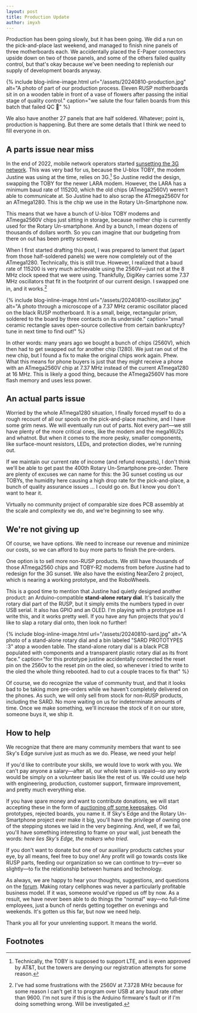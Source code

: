 ```yaml
---
layout: post
title: Production Update
author: imyxh
---
```



Production has been going slowly, but it has been going. We did a run on the
pick-and-place last weekend, and managed to finish nine panels of three
motherboards each. We accidentally placed the E-Paper connectors upside down on
two of those panels, and some of the others failed quality control, but that's
okay because we've been needing to replenish our supply of development boards
anyway.

{% include blog-inline-image.html
    url="/assets/20240810-production.jpg"
    alt="A photo of part of our production process. Eleven RUSP motherboards sit in on a wooden table in front of a vase of flowers after passing the initial stage of quality control."
    caption="we salute the four fallen boards from this batch that failed QC 🫡"
%}

We also have another 27 panels that are half soldered. Whatever; point is,
production is happening. But there are some details that I think we need to
fill everyone in on.


A parts issue near miss
-----------------------

In the end of 2022, mobile network operators started [sunsetting the 3G
network][3g]. This was very bad for us, because the U-blox TOBY, the modem
Justine was using at the time, relies on 3G.[^1] So Justine redid the design,
swapping the TOBY for the newer LARA modem. However, the LARA has a minimum
baud rate of 115200, which the old chips (ATmega2560V) weren't able to
communicate at. So Justine had to also scrap the ATmega2560V for an ATmega1280.
This is the chip we use in the Rotary Un-Smartphone now.

This means that we have a bunch of U-blox TOBY modems and ATmega2560V chips
just sitting in storage, because neither chip is currently used for the Rotary
Un-smartphone. And by a bunch, I mean dozens of thousands of dollars worth. So
you can imagine that our budgeting from there on out has been pretty screwed.

When I first started drafting this post, I was prepared to lament that (apart
from those half-soldered panels) we were now completely out of the ATmega1280.
Technically, this is still true. However, I realized that a baud rate of 115200
is very much achievable using the 2560V—just not at the 8 MHz clock speed
that we were using. Thankfully, DigiKey carries some 7.37 MHz oscillators
that fit in the footprint of our current design. I swapped one in, and it
works.[^2]

{% include blog-inline-image.html
    url="/assets/20240810-oscillator.jpg"
    alt="A photo through a microscope of a 7.37 MHz ceramic oscillator placed on the black RUSP motherboard. It is a small, beige, rectangular prism, soldered to the board by three contacts on its underside."
    caption="small ceramic rectangle saves open-source collective from certain bankruptcy? tune in next time to find out!"
%}

In other words: many years ago we bought a bunch of chips (2560V), which then
had to get swapped out for another chip (1280). We just ran out of the new
chip, but I found a fix to make the original chips work again. Phew. What this
means for phone buyers is just that they might receive a phone with an
ATmega2560V chip at 7.37 MHz instead of the current ATmega1280 at 16 MHz. This
is likely a good thing, because the ATmega2560V has more flash memory
and uses less power.


An actual parts issue
---------------------

Worried by the whole ATmega1280 situation, I finally forced myself to do a
rough recount of all our spools on the pick-and-place machine, and I have some
grim news. We will eventually run out of parts. Not every part—we still have
plenty of the more critical ones, like the modem and the mega16U2s and whatnot.
But when it comes to the more pesky, smaller components, like surface-mount
resistors, LEDs, and protection diodes, we're running out.

If we maintain our current rate of income (and refund requests), I don't think
we'll be able to get past the 400th Rotary Un-Smartphone pre-order. There are
plenty of excuses we can name for this: the 3G sunset costing us our TOBYs, the
humidity here causing a high drop rate for the pick-and-place, a bunch of
quality assurance issues ... I could go on. But I know you don't want to hear
it.

Virtually no community project of comparable size does PCB assembly at the
scale and complexity we do, and we're beginning to see why.


We're not giving up
-------------------

Of course, we have options. We need to increase our revenue and minimize our
costs, so we can afford to buy more parts to finish the pre-orders.

One option is to sell more non-RUSP products. We still have thousands of those
ATmega2560 chips and TOBY-R2 modems from before Justine had to redesign for the
3G sunset. We also have the existing NearZero 2 project, which is nearing a
working prototype, and the RoboWheels.

This is a good time to mention that Justine had quietly designed another
product: an Arduino-compatible **stand-alone rotary dial**. It's basically the
rotary dial part of the RUSP, but it simply emits the numbers typed in over USB
serial. It also has GPIO and an OLED. I'm playing with a prototype as I write
this, and it works pretty well. If you have any fun projects that you'd like to
slap a rotary dial onto, then look no further!

{% include blog-inline-image.html
    url="/assets/20240810-sard.jpg"
    alt="A photo of a stand-alone rotary dial and a bin labeled &quot;SARD PROTOTYPES :3&quot; atop a wooden table. The stand-alone rotary dial is a black PCB populated with components and a transparent plastic rotary dial as its front face."
    caption="for this prototype justine accidentally connected the reset pin on the 2560v to the reset pin on the oled, so whenever i tried to write to the oled the whole thing rebooted. had to cut a couple traces to fix that"
%}

Of course, we do recognize the value of community trust, and that it looks bad
to be taking more pre-orders while we haven't completely delivered on the
phones. As such, we will only sell from stock for non-RUSP products, including
the SARD. No more waiting on us for indeterminate amounts of time. Once we make
something, we'll increase the stock of it on our store, someone buys it, we
ship it.


How to help
-----------

We recognize that there are many community members that want to see Sky's Edge
survive just as much as we do. Please, we need your help!

If you'd like to contribute your skills, we would love to work with you. We
can't pay anyone a salary—after all, our whole team is unpaid—so any work would
be simply on a volunteer basis like the rest of us. We could use help with
engineering, production, customer support, firmware improvement, and pretty
much everything else.

If you have spare money and want to contribute donations, we will start
accepting these in the form of [auctioning off some keepsakes][ebay]. Old
prototypes, rejected boards, you name it. If Sky's Edge and the Rotary
Un-Smartphone project ever make it big, you'll have the privilege of owning one
of the stepping stones we laid in the very beginning. And, well, if we fail,
you'll have something interesting to frame on your wall, just beneath the
words: *here lies Sky's Edge, the makers who tried.*

If you don't want to donate but one of our auxiliary products catches your eye,
by all means, feel free to buy one! Any profit will go towards costs like RUSP
parts, feeding our organization so we can continue to try—ever so slightly—to
fix the relationship between humans and technology.

As always, we are happy to hear your thoughts, suggestions, and questions on
the [forum]. Making rotary cellphones was never a particularly profitable
business model. If it was, someone would've ripped us off by now. As a result,
we have never been able to do things the "normal" way—no full-time employees,
just a bunch of nerds getting together on evenings and weekends. It's gotten us
this far, but now we need help.

Thank you all for your unrelenting support. It means the world.


Footnotes
---------

[^1]: Technically, the TOBY is supposed to support LTE, and is even approved by
    AT&T, but the towers are denying our registration attempts for some reason.

[^2]: I've had some frustrations with the 2560V at 7.3728 MHz because for some
    reason I can't get it to program over USB at any baud rate other than 9600.
    I'm not sure if this is the Arduino firmware's fault or if I'm doing
    something wrong. Will be investigated.


[3g]: https://www.fcc.gov/consumers/guides/plan-ahead-phase-out-3g-cellular-networks-and-service
[toby]: https://content.u-blox.com/sites/default/files/TOBY-L2_DataSheet_UBX-13004573.pdf
[ebay]: https://ebay.com/sch/i.html?_ssn=justinehaupt
[forum]: https://forum.skysedge.com

